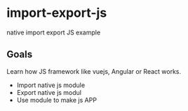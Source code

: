 # import-export-js
native import export JS example

 ## Goals
 Learn how JS framework like vuejs, Angular or React works.
 
 - Import native js module
 - Export native js modul
 - Use module to make js APP
 
 
